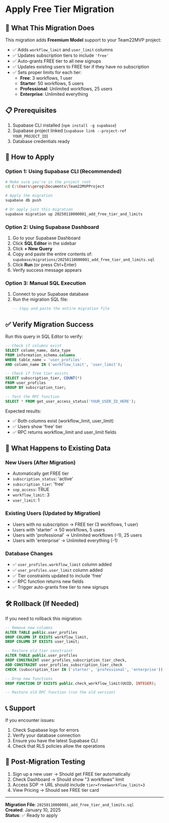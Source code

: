 # Apply Free Tier Migration

## 🎯 What This Migration Does

This migration adds **Freemium Model** support to your Team22MVP project:

- ✅ Adds `workflow_limit` and `user_limit` columns
- ✅ Updates subscription tiers to include `'free'`
- ✅ Auto-grants FREE tier to all new signups
- ✅ Updates existing users to FREE tier if they have no subscription
- ✅ Sets proper limits for each tier:
  - **Free**: 3 workflows, 1 user
  - **Starter**: 50 workflows, 5 users
  - **Professional**: Unlimited workflows, 25 users
  - **Enterprise**: Unlimited everything

## 📋 Prerequisites

1. Supabase CLI installed (`npm install -g supabase`)
2. Supabase project linked (`supabase link --project-ref YOUR_PROJECT_ID`)
3. Database credentials ready

## 🚀 How to Apply

### Option 1: Using Supabase CLI (Recommended)

```bash
# Make sure you're in the project root
cd C:\Users\gerog\Documents\Team22MVPProject

# Apply the migration
supabase db push

# Or apply just this migration
supabase migration up 20250110000001_add_free_tier_and_limits
```

### Option 2: Using Supabase Dashboard

1. Go to your Supabase Dashboard
2. Click **SQL Editor** in the sidebar
3. Click **+ New Query**
4. Copy and paste the entire contents of:
   `supabase/migrations/20250110000001_add_free_tier_and_limits.sql`
5. Click **Run** (or press Ctrl+Enter)
6. Verify success message appears

### Option 3: Manual SQL Execution

1. Connect to your Supabase database
2. Run the migration SQL file:
   ```sql
   -- Copy and paste the entire migration file
   ```

## ✅ Verify Migration Success

Run this query in SQL Editor to verify:

```sql
-- Check if columns exist
SELECT column_name, data_type 
FROM information_schema.columns 
WHERE table_name = 'user_profiles' 
AND column_name IN ('workflow_limit', 'user_limit');

-- Check if free tier exists
SELECT subscription_tier, COUNT(*) 
FROM user_profiles 
GROUP BY subscription_tier;

-- Test the RPC function
SELECT * FROM get_user_access_status('YOUR_USER_ID_HERE');
```

Expected results:
- ✅ Both columns exist (workflow_limit, user_limit)
- ✅ Users show 'free' tier
- ✅ RPC returns workflow_limit and user_limit fields

## 🔄 What Happens to Existing Data

### New Users (After Migration)
- Automatically get FREE tier
- `subscription_status`: 'active'
- `subscription_tier`: 'free'
- `sop_access`: TRUE
- `workflow_limit`: 3
- `user_limit`: 1

### Existing Users (Updated by Migration)
- Users with no subscription → FREE tier (3 workflows, 1 user)
- Users with 'starter' → 50 workflows, 5 users
- Users with 'professional' → Unlimited workflows (-1), 25 users
- Users with 'enterprise' → Unlimited everything (-1)

### Database Changes
- ✅ `user_profiles.workflow_limit` column added
- ✅ `user_profiles.user_limit` column added
- ✅ Tier constraints updated to include 'free'
- ✅ RPC function returns new fields
- ✅ Trigger auto-grants free tier to new signups

## 🛠️ Rollback (If Needed)

If you need to rollback this migration:

```sql
-- Remove new columns
ALTER TABLE public.user_profiles 
DROP COLUMN IF EXISTS workflow_limit,
DROP COLUMN IF EXISTS user_limit;

-- Restore old tier constraint
ALTER TABLE public.user_profiles 
DROP CONSTRAINT user_profiles_subscription_tier_check,
ADD CONSTRAINT user_profiles_subscription_tier_check 
CHECK (subscription_tier IN ('starter', 'professional', 'enterprise'));

-- Drop new functions
DROP FUNCTION IF EXISTS public.check_workflow_limit(UUID, INTEGER);

-- Restore old RPC function (run the old version)
```

## 📞 Support

If you encounter issues:
1. Check Supabase logs for errors
2. Verify your database connection
3. Ensure you have the latest Supabase CLI
4. Check that RLS policies allow the operations

## 🎉 Post-Migration Testing

1. Sign up a new user → Should get FREE tier automatically
2. Check Dashboard → Should show "3 workflows" limit
3. Access SOP → URL should include `tier=free&workflow_limit=3`
4. View Pricing → Should see FREE tier card

---

**Migration File**: `20250110000001_add_free_tier_and_limits.sql`  
**Created**: January 10, 2025  
**Status**: ✅ Ready to apply

